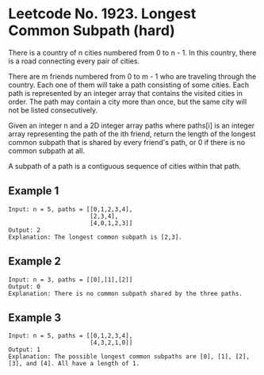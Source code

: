 # Leetcode No. 1923.  Longest Common Subpath (hard)

There is a country of n cities numbered from 0 to n - 1. In this country, there is a road connecting every pair of cities.

There are m friends numbered from 0 to m - 1 who are traveling through the country. Each one of them will take a path consisting of some cities. Each path is represented by an integer array that contains the visited cities in order. The path may contain a city more than once, but the same city will not be listed consecutively.

Given an integer n and a 2D integer array paths where paths[i] is an integer array representing the path of the ith friend, return the length of the longest common subpath that is shared by every friend's path, or 0 if there is no common subpath at all.

A subpath of a path is a contiguous sequence of cities within that path.

## Example 1
    Input: n = 5, paths = [[0,1,2,3,4],  
                           [2,3,4],  
                           [4,0,1,2,3]]  
    Output: 2  
    Explanation: The longest common subpath is [2,3].  

## Example 2
    Input: n = 3, paths = [[0],[1],[2]]  
    Output: 0  
    Explanation: There is no common subpath shared by the three paths.  

## Example 3
    Input: n = 5, paths = [[0,1,2,3,4],  
                           [4,3,2,1,0]]  
    Output: 1  
    Explanation: The possible longest common subpaths are [0], [1], [2], [3], and [4]. All have a length of 1.  


